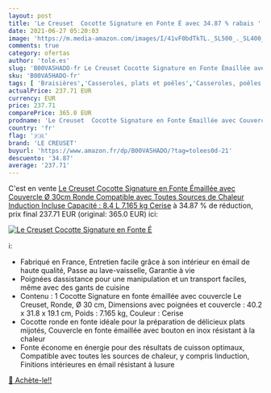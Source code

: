 ```yaml
---
layout: post
title: 'Le Creuset  Cocotte Signature en Fonte É avec 34.87 % rabais '
date: 2021-06-27 05:20:03
image: 'https://m.media-amazon.com/images/I/41vF0bdTkTL._SL500_._SL400_.jpg'
comments: true
category: ofertas
author: 'tole.es'
slug: 'B00VA5HADO-fr Le Creuset Cocotte Signature en Fonte Émaillée avec...'
sku: 'B00VA5HADO-fr'
tags: [ 'Braisières','Casseroles, plats et poêles','Casseroles, poêles et faitouts','Cuisine et Maison','le creuset', ]
actualPrice: 237.71 EUR
currency: EUR
price: 237.71
comparePrice: 365.0 EUR
prodname: 'Le Creuset  Cocotte Signature en Fonte Émaillée avec Couvercle  Ø 30cm  Ronde  Compatible avec Toutes Sources de Chaleur  Induction Incluse   Capacité : 8.4 L  7.165 kg  Cerise'
country: 'fr'
flag: '🇫🇷'
brand: 'LE CREUSET'
buyurl: 'https://www.amazon.fr/dp/B00VA5HADO/?tag=tolees0d-21'
descuento: '34.87'
average: '237.71'
---
```


C'est en vente [Le Creuset  Cocotte Signature en Fonte Émaillée avec Couvercle  Ø 30cm  Ronde  Compatible avec Toutes Sources de Chaleur  Induction Incluse   Capacité : 8.4 L  7.165 kg  Cerise](https://www.amazon.fr/dp/B00VA5HADO/?tag=tolees0d-21)  à  34.87 % de réduction, prix final  237.71 EUR (original: 365.0 EUR) ici:

[![Le Creuset  Cocotte Signature en Fonte É](https://m.media-amazon.com/images/I/41vF0bdTkTL._SL500_._SL400_.jpg)](https://www.amazon.fr/dp/B00VA5HADO/?tag=tolees0d-21)

ℹ️:

- Fabriqué en France, Entretien facile grâce à son intérieur en émail de haute qualité, Passe au lave-vaisselle, Garantie à vie
- Poignées dassistance pour une manipulation et un transport faciles, même avec des gants de cuisine
- Contenu : 1 Cocotte Signature en fonte émaillée avec couvercle Le Creuset, Ronde, Ø 30 cm, Dimensions avec poignées et couvercle : 40.2 x 31.8 x 19.1 cm, Poids : 7.165 kg, Couleur : Cerise
- Cocotte ronde en fonte idéale pour la préparation de délicieux plats mijotés, Couvercle en fonte émaillée avec bouton en inox résistant à la chaleur
- Fonte économe en énergie pour des résultats de cuisson optimaux, Compatible avec toutes les sources de chaleur, y compris linduction, Finitions intérieures en émail résistant à lusure

[🛒 Achète-le!!](https://www.amazon.fr/dp/B00VA5HADO/?tag=tolees0d-21)
